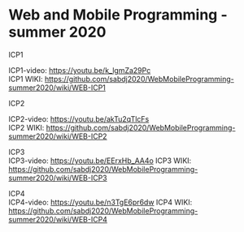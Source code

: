 # Web and Mobile Programming - summer 2020

ICP1<BR>

ICP1-video: https://youtu.be/k_lgmZa29Pc<BR>
ICP1 WIKI: https://github.com/sabdj2020/WebMobileProgramming-summer2020/wiki/WEB-ICP1


ICP2<BR>

ICP2-video: https://youtu.be/akTu2qTlcFs<BR>
ICP2 WIKI: https://github.com/sabdj2020/WebMobileProgramming-summer2020/wiki/WEB-ICP2
  
ICP3<BR>
ICP3-video: https://youtu.be/EErxHb_AA4o
ICP3 WIKI: https://github.com/sabdj2020/WebMobileProgramming-summer2020/wiki/WEB-ICP3

ICP4<BR>
ICP4-video: https://youtu.be/n3TgE6pr6dw
ICP4 WIKI: https://github.com/sabdj2020/WebMobileProgramming-summer2020/wiki/WEB-ICP4
